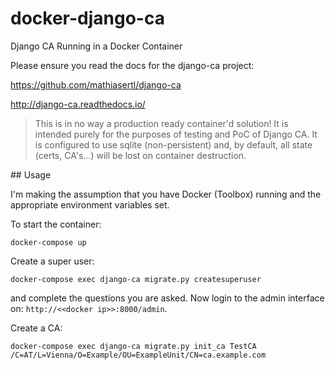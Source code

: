 # docker-django-ca
Django CA Running in a Docker Container

Please ensure you read the docs for the django-ca project:

https://github.com/mathiasertl/django-ca

http://django-ca.readthedocs.io/

> This is in no way a production ready container'd solution!
> It is intended purely for the purposes of testing and PoC of Django CA.
> It is configured to use sqlite (non-persistent) and, by default, all
> state (certs, CA's...) will be lost on container destruction.

## Usage

I'm making the assumption that you have Docker (Toolbox) running and the
appropriate environment variables set.

To start the container:
```
docker-compose up
```

Create a super user:
```
docker-compose exec django-ca migrate.py createsuperuser
```
and complete the questions you are asked. Now login to the admin interface on:
`http://<<docker ip>>:8000/admin`.

Create a CA:
```
docker-compose exec django-ca migrate.py init_ca TestCA /C=AT/L=Vienna/O=Example/OU=ExampleUnit/CN=ca.example.com
```
